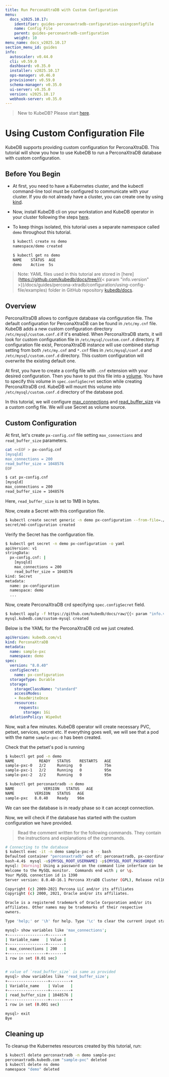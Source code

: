 ```yaml
---
title: Run PerconaXtraDB with Custom Configuration
menu:
  docs_v2025.10.17:
    identifier: guides-perconaxtradb-configuration-usingconfigfile
    name: Config File
    parent: guides-perconaxtradb-configuration
    weight: 10
menu_name: docs_v2025.10.17
section_menu_id: guides
info:
  autoscaler: v0.44.0
  cli: v0.59.0
  dashboard: v0.35.0
  installer: v2025.10.17
  ops-manager: v0.46.0
  provisioner: v0.59.0
  schema-manager: v0.35.0
  ui-server: v0.35.0
  version: v2025.10.17
  webhook-server: v0.35.0
---
```


> New to KubeDB? Please start [here](/docs/v2025.10.17/README).

# Using Custom Configuration File

KubeDB supports providing custom configuration for PerconaXtraDB. This tutorial will show you how to use KubeDB to run a PerconaXtraDB database with custom configuration.

## Before You Begin

- At first, you need to have a Kubernetes cluster, and the kubectl command-line tool must be configured to communicate with your cluster. If you do not already have a cluster, you can create one by using [kind](https://kind.sigs.k8s.io/docs/user/quick-start/).

- Now, install KubeDB cli on your workstation and KubeDB operator in your cluster following the steps [here](/docs/v2025.10.17/setup/README).

- To keep things isolated, this tutorial uses a separate namespace called `demo` throughout this tutorial.

  ```bash
  $ kubectl create ns demo
  namespace/demo created

  $ kubectl get ns demo
  NAME    STATUS  AGE
  demo    Active  5s
  ```

> Note: YAML files used in this tutorial are stored in [here](https://github.com/kubedb/docs/tree/{{< param "info.version" >}}/docs/guides/percona-xtradb/configuration/using-config-file/examples) folder in GitHub repository [kubedb/docs](https://github.com/kubedb/docs).

## Overview

PerconaXtraDB allows to configure database via configuration file. The default configuration for PerconaXtraDB can be found in `/etc/my.cnf` file. KubeDB adds a new custom configuration directory `/etc/mysql/custom.conf.d` if it's enabled. When PerconaXtraDB starts, it will look for custom configuration file in `/etc/mysql/custom.conf.d` directory. If configuration file exist, PerconaXtraDB instance will use combined startup setting from both `/etc/my.cnf` and `*.cnf` files in `/etc/mysql/conf.d` and `/etc/mysql/custom.conf.d` directory. This custom configuration will overwrite the existing default one.

At first, you have to create a config file with `.cnf` extension with your desired configuration. Then you have to put this file into a [volume](https://kubernetes.io/docs/concepts/storage/volumes/). You have to specify this volume  in `spec.configSecret` section while creating PerconaXtraDB crd. KubeDB will mount this volume into `/etc/mysql/custom.conf.d` directory of the database pod.

In this tutorial, we will configure [max_connections](https://dev.mysql.com/doc/refman/8.0/en/server-system-variables.html#sysvar_max_connections/) and [read_buffer_size](https://dev.mysql.com/doc/refman/8.0/en/server-system-variables.html#sysvar_read_buffer_size) via a custom config file. We will use Secret as volume source.

## Custom Configuration

At first, let's create `px-config.cnf` file setting `max_connections` and `read_buffer_size` parameters.

```bash
cat <<EOF > px-config.cnf
[mysqld]
max_connections = 200
read_buffer_size = 1048576
EOF

$ cat px-config.cnf
[mysqld]
max_connections = 200
read_buffer_size = 1048576
```

Here, `read_buffer_size` is set to 1MB in bytes.

Now, create a Secret with this configuration file.

```bash
$ kubectl create secret generic -n demo px-configuration --from-file=./px-config.cnf
secret/md-configuration created
```

Verify the Secret has the configuration file.

```bash
$ kubectl get secret -n demo px-configuration -o yaml
apiVersion: v1
stringData:
  px-config.cnf: |
    [mysqld]
    max_connections = 200
    read_buffer_size = 1048576
kind: Secret
metadata:
  name: px-configuration
  namespace: demo
  ...
```

Now, create PerconaXtraDB crd specifying `spec.configSecret` field.

```bash
$ kubectl apply -f https://github.com/kubedb/docs/raw/{{< param "info.version" >}}/docs/guides/percona-xtradb/configuration/using-config-file/examples/px-custom.yaml
mysql.kubedb.com/custom-mysql created
```

Below is the YAML for the PerconaXtraDB crd we just created.

```yaml
apiVersion: kubedb.com/v1
kind: PerconaXtraDB
metadata:
  name: sample-pxc
  namespace: demo
spec:
  version: "8.0.40"
  configSecret:
    name: px-configuration
  storageType: Durable
  storage:
    storageClassName: "standard"
    accessModes:
    - ReadWriteOnce
    resources:
      requests:
        storage: 1Gi
  deletionPolicy: WipeOut

```

Now, wait a few minutes. KubeDB operator will create necessary PVC, petset, services, secret etc. If everything goes well, we will see that a pod with the name `sample-pxc-0` has been created.

Check that the petset's pod is running

```bash
$ kubectl get pod -n demo
NAME           READY   STATUS    RESTARTS   AGE
sample-pxc-0   2/2     Running   0          75m
sample-pxc-1   2/2     Running   0          95m
sample-pxc-2   2/2     Running   0          95m

$ kubectl get perconaxtradb -n demo 
NAME             VERSION   STATUS   AGE
NAME         VERSION   STATUS   AGE
sample-pxc   8.0.40    Ready    96m
```

We can see the database is in ready phase so it can accept connection.

Now, we will check if the database has started with the custom configuration we have provided.

> Read the comment written for the following commands. They contain the instructions and explanations of the commands.

```bash
# Connecting to the database
$ kubectl exec -it -n demo sample-pxc-0 -- bash
Defaulted container "perconaxtradb" out of: perconaxtradb, px-coordinator, px-init (init)
bash-4.4$  mysql -u${MYSQL_ROOT_USERNAME} -p${MYSQL_ROOT_PASSWORD}
mysql: [Warning] Using a password on the command line interface can be insecure.
Welcome to the MySQL monitor.  Commands end with ; or \g.
Your MySQL connection id is 1390
Server version: 8.0.40-16.1 Percona XtraDB Cluster (GPL), Release rel16, Revision b141904, WSREP version 26.4.3

Copyright (c) 2009-2021 Percona LLC and/or its affiliates
Copyright (c) 2000, 2021, Oracle and/or its affiliates.

Oracle is a registered trademark of Oracle Corporation and/or its
affiliates. Other names may be trademarks of their respective
owners.

Type 'help;' or '\h' for help. Type '\c' to clear the current input statement.

mysql> show variables like 'max_connections';
+-----------------+-------+
| Variable_name   | Value |
+-----------------+-------+
| max_connections | 200   |
+-----------------+-------+
1 row in set (0.01 sec)


# value of `read_buffer_size` is same as provided
mysql> show variables like 'read_buffer_size';
+------------------+---------+
| Variable_name    | Value   |
+------------------+---------+
| read_buffer_size | 1048576 |
+------------------+---------+
1 row in set (0.001 sec)

mysql> exit
Bye
```

## Cleaning up

To cleanup the Kubernetes resources created by this tutorial, run:

```bash
$ kubectl delete perconaxtradb -n demo sample-pxc
perconaxtradb.kubedb.com "sample-pxc" deleted
$ kubectl delete ns demo
namespace "demo" deleted
```
